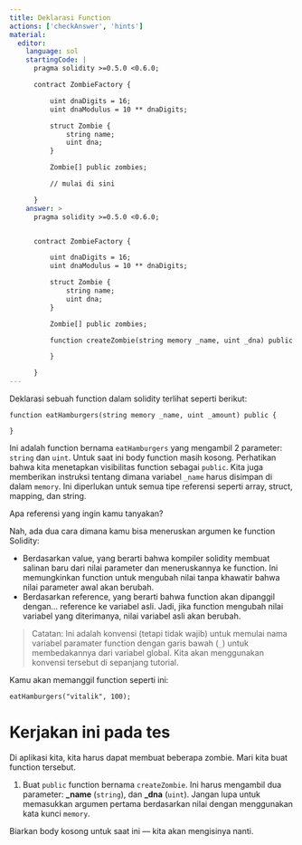 ```yaml
---
title: Deklarasi Function
actions: ['checkAnswer', 'hints']
material:
  editor:
    language: sol
    startingCode: |
      pragma solidity >=0.5.0 <0.6.0;

      contract ZombieFactory {

          uint dnaDigits = 16;
          uint dnaModulus = 10 ** dnaDigits;

          struct Zombie {
              string name;
              uint dna;
          }

          Zombie[] public zombies;

          // mulai di sini

      }
    answer: >
      pragma solidity >=0.5.0 <0.6.0;


      contract ZombieFactory {

          uint dnaDigits = 16;
          uint dnaModulus = 10 ** dnaDigits;

          struct Zombie {
              string name;
              uint dna;
          }

          Zombie[] public zombies;

          function createZombie(string memory _name, uint _dna) public {

          }

      }
---
```


Deklarasi sebuah function dalam solidity terlihat seperti berikut:

```
function eatHamburgers(string memory _name, uint _amount) public {

}
```

Ini adalah function bernama `eatHamburgers` yang mengambil 2 parameter: `string` dan `uint`. Untuk saat ini body function masih kosong. Perhatikan bahwa kita menetapkan visibilitas function sebagai `public`. Kita juga memberikan instruksi tentang dimana variabel `_name` harus disimpan di dalam `memory`. Ini diperlukan untuk semua tipe referensi seperti array, struct, mapping, dan string.

Apa referensi yang ingin kamu tanyakan?

Nah, ada dua cara dimana kamu bisa meneruskan argumen ke function Solidity:

 * Berdasarkan value, yang berarti bahwa kompiler solidity membuat salinan baru dari nilai parameter dan meneruskannya ke function. Ini memungkinkan function untuk mengubah nilai tanpa khawatir bahwa nilai parameter awal akan berubah.
 * Berdasarkan reference, yang berarti bahwa function akan dipanggil dengan... reference ke variabel asli. Jadi, jika function mengubah nilai variabel yang diterimanya, nilai variabel asli akan berubah.


> Catatan: Ini adalah konvensi (tetapi tidak wajib) untuk memulai nama variabel paramater function dengan garis bawah (`_`) untuk membedakannya dari variabel global. Kita akan menggunakan konvensi tersebut di sepanjang tutorial.

Kamu akan memanggil function seperti ini:

```
eatHamburgers("vitalik", 100);
```

# Kerjakan ini pada tes

Di aplikasi kita, kita harus dapat membuat beberapa zombie. Mari kita buat function tersebut.

1. Buat `public` function bernama `createZombie`. Ini harus mengambil dua parameter: **\_name** (`string`), dan **\_dna** (`uint`). Jangan lupa untuk memasukkan argumen pertama berdasarkan nilai dengan menggunakan kata kunci `memory`.

Biarkan body kosong untuk saat ini — kita akan mengisinya nanti.
